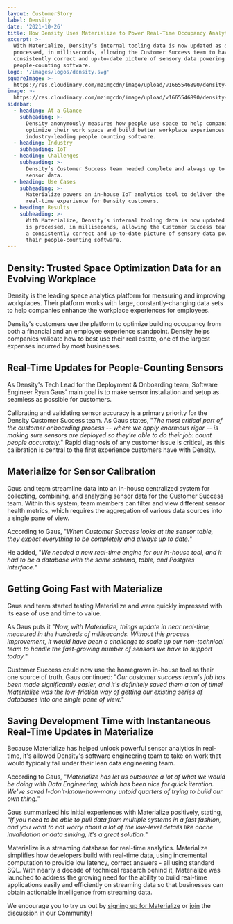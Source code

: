 ```yaml
---
layout: CustomerStory
label: Density
date: '2021-10-26'
title: How Density Uses Materialize to Power Real-Time Occupancy Analytics
excerpt: >-
  With Materialize, Density’s internal tooling data is now updated as data is
  processed, in milliseconds, allowing the Customer Success team to have a
  consistently correct and up-to-date picture of sensory data powering their
  people-counting software.
logo: '/images/logos/density.svg'
squareImage: >-
  https://res.cloudinary.com/mzimgcdn/image/upload/v1665546890/density-square.webp
image: >-
  https://res.cloudinary.com/mzimgcdn/image/upload/v1665546890/density-horizontal.webp
sidebar:
  - heading: At a Glance
    subheading: >-
      Density anonymously measures how people use space to help companies
      optimize their work space and build better workplace experiences with
      industry-leading people counting software.
  - heading: Industry
    subheading: IoT
  - heading: Challenges
    subheading: >-
      Density’s Customer Success team needed complete and always up to date
      sensor data.
  - heading: Use Cases
    subheading: >-
      Materialize powers an in-house IoT analytics tool to deliver the best
      real-time experience for Density customers.
  - heading: Results
    subheading: >-
      With Materialize, Density’s internal tooling data is now updated as data
      is processed, in milliseconds, allowing the Customer Success team to have
      a consistently correct and up-to-date picture of sensory data powering
      their people-counting software.
---
```


## Density: Trusted Space Optimization Data for an Evolving Workplace

Density is the leading space analytics platform for measuring and improving workplaces. Their platform works with large, constantly-changing data sets to help companies enhance the workplace experiences for employees.

Density's customers use the platform to optimize building occupancy from both a financial and an employee experience standpoint. Density helps companies validate how to best use their real estate, one of the largest expenses incurred by most businesses.

## Real-Time Updates for People-Counting Sensors

As Density's Tech Lead for the Deployment & Onboarding team, Software Engineer Ryan Gaus' main goal is to make sensor installation and setup as seamless as possible for customers.

Calibrating and validating sensor accuracy is a primary priority for the Density Customer Success team. As Gaus states, "_The most critical part of the customer onboarding process -- where we apply enormous rigor -- is making sure sensors are deployed so they're able to do their job: count people accurately._" Rapid diagnosis of any customer issue is critical, as this calibration is central to the first experience customers have with Density.

<QuoteBlock text="Our customer success team's job has been made significantly easier, and it's definitely saved them a ton of time! Materialize was the low-friction way of getting our existing series of databases into one single pane of view." attribution="Ryan Gaus" />

## Materialize for Sensor Calibration

Gaus and team streamline data into an in-house centralized system for collecting, combining, and analyzing sensor data for the Customer Success team. Within this system, team members can filter and view different sensor health metrics, which requires the aggregation of various data sources into a single pane of view.

According to Gaus, "_When Customer Success looks at the sensor table, they expect everything to be completely and always up to date._"

He added, "_We needed a new real-time engine for our in-house tool, and it had to be a database with the same schema, table, and Postgres interface._"

<CTABlock />

## Getting Going Fast with Materialize

Gaus and team started testing Materialize and were quickly impressed with its ease of use and time to value.

As Gaus puts it "_Now, with Materialize, things update in near real-time, measured in the hundreds of milliseconds. Without this process improvement, it would have been a challenge to scale up our non-technical team to handle the fast-growing number of sensors we have to support today._"

Customer Success could now use the homegrown in-house tool as their one source of truth. Gaus continued: "_Our customer success team's job has been made significantly easier, and it's definitely saved them a ton of time! Materialize was the low-friction way of getting our existing series of databases into one single pane of view._"

<QuoteBlock text="Now, with Materialize, things update in near real-time, measured in the hundreds of milliseconds. Without this process improvement, it would have been a challenge to scale up our non-technical team to handle the fast-growing number of sensors we have to support today." attribution="Ryan Gaus" />

## Saving Development Time with Instantaneous Real-Time Updates in Materialize

Because Materialize has helped unlock powerful sensor analytics in real-time, it's allowed Density's software engineering team to take on work that would typically fall under their lean data engineering team.

According to Gaus, "_Materialize has let us outsource a lot of what we would be doing with Data Engineering, which has been nice for quick iteration. We've saved I-don't-know-how-many untold quarters of trying to build our own thing._"

Gaus summarized his initial experiences with Materialize positively, stating, "_If you need to be able to pull data from multiple systems in a fast fashion, and you want to not worry about a lot of the low-level details like cache invalidation or data sinking, it's a great solution._"

<QuoteBlock text="Materialize has let us outsource a lot of what we would be doing with Data Engineering, which has been nice for quick iteration. We've saved I-don't-know-how-many untold quarters of trying to build our own thing." attribution="Ryan Gaus" />

Materialize is a streaming database for real-time analytics. Materialize simplifies how developers build with real-time data, using incremental computation to provide low latency, correct answers - all using standard SQL. With nearly a decade of technical research behind it, Materialize was launched to address the growing need for the ability to build real-time applications easily and efficiently on streaming data so that businesses can obtain actionable intelligence from streaming data.

We encourage you to try us out by [signing up for Materialize](https://materialize.com/register/) or [join](https://materializecommunity.slack.com/join/shared_invite/zt-ljdufufo-PTwVPmgzlZtI7RIQLDrAiA#/shared-invite/email) the discussion in our Community!
